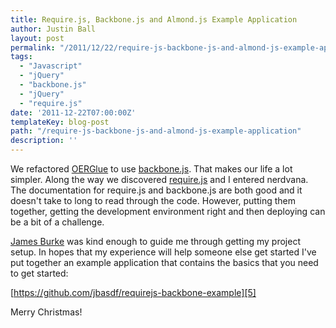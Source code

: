 ```yaml
---
title: Require.js, Backbone.js and Almond.js Example Application
author: Justin Ball
layout: post
permalink: "/2011/12/22/require-js-backbone-js-and-almond-js-example-application/"
tags:
  - "Javascript"
  - "jQuery"
  - "backbone.js"
  - "jQuery"
  - "require.js"
date: '2011-12-22T07:00:00Z'
templateKey: blog-post
path: "/require-js-backbone-js-and-almond-js-example-application"
description: ''
---
```


We refactored [OERGlue][1] to use [backbone.js][2]. That makes our life a lot simpler. Along the way we discovered [require.js][3] and I entered nerdvana. The documentation for require.js and backbone.js are both good and it doesn't take to long to read through the code. However, putting them together, getting the development environment right and then deploying can be a bit of a challenge.

 [1]: http://www.oerglue.com "OER Glue"
 [2]: http://documentcloud.github.com/backbone/ "Backbone.js"
 [3]: http://requirejs.org/ "Require.js"

[James Burke][4] was kind enough to guide me through getting my project setup. In hopes that my experience will help someone else get started I've put together an example application that contains the basics that you need to get started:

 [4]: http://tagneto.blogspot.com/ "James Burke"

[https://github.com/jbasdf/requirejs-backbone-example][5]

 [5]: https://github.com/jbasdf/requirejs-backbone-example "Require.js, jQuery, Backbone.js example application"

Merry Christmas!
